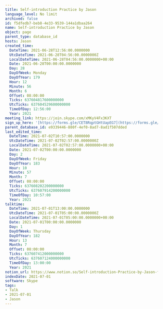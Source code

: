 ```yaml
---
title: Self-introduction Practice by Jason
language_level: No limit
archived: false
id: f5dfedb7-beb8-4e33-9539-144a1dbaa264
name: Self-introduction Practice by Jason
object: page
parent_type: database_id
hosts: Jason
created_time:
  DateTime: 2021-06-28T12:56:00.0000000
  UtcDateTime: 2021-06-28T04:56:00.0000000Z
  LocalDateTime: 2021-06-28T04:56:00.0000000+00:00
  Date: 2021-06-28T00:00:00.0000000
  Day: 28
  DayOfWeek: Monday
  DayOfYear: 179
  Hour: 12
  Minute: 56
  Month: 6
  Offset: 08:00:00
  Ticks: 637604817600000000
  UtcTicks: 637604529600000000
  TimeOfDay: 12:56:00
  Year: 2021
meeting_link: https://join.skype.com/xMKyV4Fx3KXT
sign_up_here: '[https://forms.gle/CET8RqptGHtUapEG7](https://forms.gle/CET8RqptGHtUapEG7)'
parent_database_id: e9339446-880f-4ef0-8ad7-8ad1f507dded
last_edited_time:
  DateTime: 2021-07-02T10:57:00.0000000
  UtcDateTime: 2021-07-02T02:57:00.0000000Z
  LocalDateTime: 2021-07-02T02:57:00.0000000+00:00
  Date: 2021-07-02T00:00:00.0000000
  Day: 2
  DayOfWeek: Friday
  DayOfYear: 183
  Hour: 10
  Minute: 57
  Month: 7
  Offset: 08:00:00
  Ticks: 637608202200000000
  UtcTicks: 637607914200000000
  TimeOfDay: 10:57:00
  Year: 2021
talktime:
  DateTime: 2021-07-01T13:00:00.0000000
  UtcDateTime: 2021-07-01T05:00:00.0000000Z
  LocalDateTime: 2021-07-01T05:00:00.0000000+00:00
  Date: 2021-07-01T00:00:00.0000000
  Day: 1
  DayOfWeek: Thursday
  DayOfYear: 182
  Hour: 13
  Month: 7
  Offset: 08:00:00
  Ticks: 637607412000000000
  UtcTicks: 637607124000000000
  TimeOfDay: 13:00:00
  Year: 2021
notion_url: https://www.notion.so/Self-introduction-Practice-by-Jason-f5dfedb7beb84e339539144a1dbaa264
indexDate: 2021-07-01
software: Skype
tags:
- Talk
- 2021-07-01
- Jason
---
```







